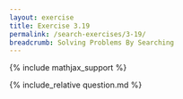 ```yaml
---
layout: exercise
title: Exercise 3.19
permalink: /search-exercises/3-19/
breadcrumb: Solving Problems By Searching
---
```


{% include mathjax_support %}

<div><i class="arrow-up loader" data-chapter="search-exercises" data-exercise="ex_19" data-rating="0"></i></div>
{% include_relative question.md %}

